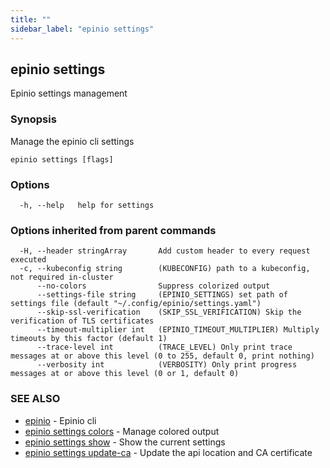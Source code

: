 ```yaml
---
title: ""
sidebar_label: "epinio settings"
---
```

## epinio settings

Epinio settings management

### Synopsis

Manage the epinio cli settings

```
epinio settings [flags]
```

### Options

```
  -h, --help   help for settings
```

### Options inherited from parent commands

```
  -H, --header stringArray       Add custom header to every request executed
  -c, --kubeconfig string        (KUBECONFIG) path to a kubeconfig, not required in-cluster
      --no-colors                Suppress colorized output
      --settings-file string     (EPINIO_SETTINGS) set path of settings file (default "~/.config/epinio/settings.yaml")
      --skip-ssl-verification    (SKIP_SSL_VERIFICATION) Skip the verification of TLS certificates
      --timeout-multiplier int   (EPINIO_TIMEOUT_MULTIPLIER) Multiply timeouts by this factor (default 1)
      --trace-level int          (TRACE_LEVEL) Only print trace messages at or above this level (0 to 255, default 0, print nothing)
      --verbosity int            (VERBOSITY) Only print progress messages at or above this level (0 or 1, default 0)
```

### SEE ALSO

* [epinio](../epinio.md)	 - Epinio cli
* [epinio settings colors](./epinio_settings_colors.md)	 - Manage colored output
* [epinio settings show](./epinio_settings_show.md)	 - Show the current settings
* [epinio settings update-ca](./epinio_settings_update-ca.md)	 - Update the api location and CA certificate

